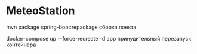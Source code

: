 # MeteoStation


mvn package spring-boot:repackage сборка поекта

docker-compose up --force-recreate -d app принудительный перезапуск контейнера 
